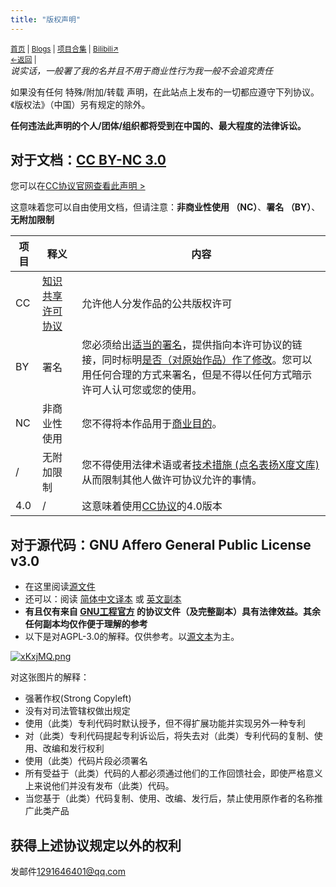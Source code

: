 ```yaml
---
title: "版权声明"
---
```


<small><a href="/">首页</a> | <a href="/blogs">Blogs</a> | <a href="/Project">项目合集</a> | <a href="https://space.bilibili.com/1987247870">Bilibili↗</a><br><a href="../">←返回</a> | 
</small><br>
*说实话，一般署了我的名并且不用于商业性行为我一般不会追究责任*

如果没有任何 特殊/附加/转载 声明，在此站点上发布的一切都应遵守下列协议。《版权法》（中国）另有规定的除外。

**任何违法此声明的个人/团体/组织都将受到在中国的、最大程度的法律诉讼。**
## 对于文档：[CC BY-NC 3.0](https://creativecommons.org/licenses/by-nc/4.0/deed.zh)
您可以在[CC协议官网查看此声明 >](https://creativecommons.org/licenses/by-nc/4.0/deed.zh)

这意味着您可以自由使用文档，但请注意：**非商业性使用 （NC）**、**署名 （BY）**、**无附加限制**

| 项目 | 释义 | 内容 |
|-|-|-|
| CC | [知识共享许可协议](https://baike.baidu.com/item/%E7%9F%A5%E8%AF%86%E5%85%B1%E4%BA%AB%E8%AE%B8%E5%8F%AF%E5%8D%8F%E8%AE%AE/23190065?fromtitle=CC%E5%8D%8F%E8%AE%AE&fromid=2355378&fr=aladdin) | 允许他人分发作品的公共版权许可 |
| BY | 署名 | 您必须给出[适当的署名](https://wiki.creativecommons.org/wiki/License_Versions#Detailed_attribution_comparison_chart)，提供指向本许可协议的链接，同时标明[是否（对原始作品）作了修改](https://wiki.creativecommons.org/wiki/License_Versions#Modifications_and_adaptations_must_be_marked_as_such)。您可以用任何合理的方式来署名，但是不得以任何方式暗示许可人认可您或您的使用。 |
| NC | 非商业性使用 | 您不得将本作品用于[商业目的](https://creativecommons.org/faq/#does-my-use-violate-the-noncommercial-clause-of-the-licenses)。 |
| / | 无附加限制 | 您不得使用法律术语或者[技术措施 (点名表扬X度文库)](https://wiki.creativecommons.org/wiki/License_Versions#Application_of_effective_technological_measures_by_users_of_CC-licensed_works_prohibited)从而限制其他人做许可协议允许的事情。 |
| 4.0 | / | 这意味着使用[CC协议](https://baike.baidu.com/item/%E7%9F%A5%E8%AF%86%E5%85%B1%E4%BA%AB%E8%AE%B8%E5%8F%AF%E5%8D%8F%E8%AE%AE/23190065?fromtitle=CC%E5%8D%8F%E8%AE%AE&fromid=2355378&fr=aladdin)的4.0版本 |

## 对于源代码：GNU Affero General Public License v3.0
- 在这里阅读[源文件](https://www.gnu.org/licenses/agpl-3.0)
- 还可以：阅读 [简体中文译本](https://jxself.org/translations/gpl-3.zh.shtml) 或 [英文副本](https://kdx233.github.io/res/docs/LICENSE_AGPL-3.0.md)
- **有且仅有来自 [GNU工程官方](https://www.gnu.org/licenses/) 的协议文件（及完整副本）具有法律效益。其余任何副本均仅作便于理解的参考**
- 以下是对AGPL-3.0的解释。仅供参考。以[源文本](https://www.gnu.org/licenses/agpl-3.0)为主。

[![xKxjMQ.png](https://s1.ax1x.com/2022/10/02/xKxjMQ.png)](https://imgse.com/i/xKxjMQ)

对这张图片的解释：
- 强著作权(Strong Copyleft)
- 没有对司法管辖权做出规定
- 使用（此类）专利代码时默认授予，但不得扩展功能并实现另外一种专利
- 对（此类）专利代码提起专利诉讼后，将失去对（此类）专利代码的复制、使用、改编和发行权利
- 使用（此类）代码片段必须署名
- 所有受益于（此类）代码的人都必须通过他们的工作回馈社会，即使严格意义上来说他们并没有发布（此类）代码。
- 当您基于（此类）代码复制、使用、改编、发行后，禁止使用原作者的名称推广此类产品

## 获得上述协议规定以外的权利
发邮件<1291646401@qq.com>